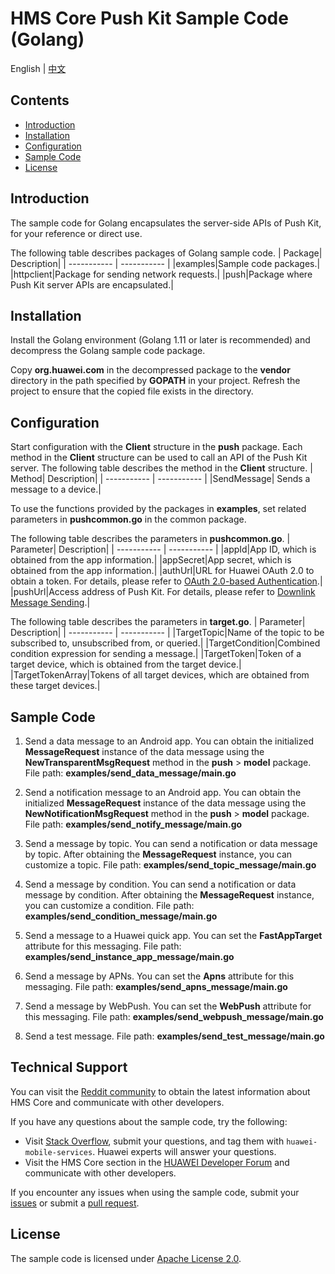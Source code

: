 # HMS Core Push Kit Sample Code (Golang)
English | [中文](README_ZH.md)
## Contents
 * [Introduction](#Introduction)
 * [Installation](#Installation)
 * [Configuration](#Configuration)
 * [Sample Code](#Sample-Code)
 * [License](#License)

## Introduction
The sample code for Golang encapsulates the server-side APIs of Push Kit, for your reference or direct use.

The following table describes packages of Golang sample code.
| Package| Description|
| ----------- | ----------- |
|examples|Sample code packages.|
|httpclient|Package for sending network requests.|
|push|Package where Push Kit server APIs are encapsulated.|

## Installation
Install the Golang environment (Golang 1.11 or later is recommended) and decompress the Golang sample code package.
    
Copy **org.huawei.com** in the decompressed package to the **vendor** directory in the path specified by **GOPATH** in your project. Refresh the project to ensure that the copied file exists in the directory.
    
## Configuration
Start configuration with the **Client** structure in the **push** package. Each method in the **Client** structure can be used to call an API of the Push Kit server.
The following table describes the method in the **Client** structure.
| Method| Description|
| ----------- | ----------- |
|SendMessage|   Sends a message to a device.|

To use the functions provided by the packages in **examples**, set related parameters in **pushcommon.go** in the common package.

The following table describes the parameters in **pushcommon.go**.
| Parameter| Description|
| ----------- | ----------- |
|appId|App ID, which is obtained from the app information.|
|appSecret|App secret, which is obtained from the app information.|
|authUrl|URL for Huawei OAuth 2.0 to obtain a token. For details, please refer to [OAuth 2.0-based Authentication](https://developer.huawei.com/consumer/en/doc/development/HMSCore-Guides/oauth2-0000001212610981?ha_source=hms1).|
|pushUrl|Access address of Push Kit. For details, please refer to [Downlink Message Sending](https://developer.huawei.com/consumer/en/doc/development/HMSCore-Guides/android-server-dev-0000001050040110?ha_source=hms1).|

The following table describes the parameters in **target.go**.
| Parameter| Description|
| ----------- | ----------- |
|TargetTopic|Name of the topic to be subscribed to, unsubscribed from, or queried.|
|TargetCondition|Combined condition expression for sending a message.|
|TargetToken|Token of a target device, which is obtained from the target device.|
|TargetTokenArray|Tokens of all target devices, which are obtained from these target devices.|

## Sample Code

1. Send a data message to an Android app.
  You can obtain the initialized **MessageRequest** instance of the data message using the **NewTransparentMsgRequest** method in the **push** > **model** package.
  File path: **examples/send_data_message/main.go**
  
2. Send a notification message to an Android app.
  You can obtain the initialized **MessageRequest** instance of the data message using the **NewNotificationMsgRequest** method in the **push** > **model** package.
  File path: **examples/send_notify_message/main.go**
  
3. Send a message by topic. You can send a notification or data message by topic.
  After obtaining the **MessageRequest** instance, you can customize a topic.
  File path: **examples/send_topic_message/main.go**
  
4. Send a message by condition.
  You can send a notification or data message by condition. After obtaining the **MessageRequest** instance, you can customize a condition.
  File path: **examples/send_condition_message/main.go**
  
5. Send a message to a Huawei quick app.
  You can set the **FastAppTarget** attribute for this messaging.
  File path: **examples/send_instance_app_message/main.go**
  
6. Send a message by APNs.
  You can set the **Apns** attribute for this messaging.
  File path: **examples/send_apns_message/main.go**
  
7. Send a message by WebPush.
  You can set the **WebPush** attribute for this messaging.
  File path: **examples/send_webpush_message/main.go**
  
8. Send a test message.
File path: **examples/send_test_message/main.go**

## Technical Support
You can visit the [Reddit community](https://www.reddit.com/r/HuaweiDevelopers/) to obtain the latest information about HMS Core and communicate with other developers.

If you have any questions about the sample code, try the following:
- Visit [Stack Overflow](https://stackoverflow.com/questions/tagged/huawei-mobile-services?tab=Votes), submit your questions, and tag them with `huawei-mobile-services`. Huawei experts will answer your questions.
- Visit the HMS Core section in the [HUAWEI Developer Forum](https://forums.developer.huawei.com/forumPortal/en/home?fid=0101187876626530001?ha_source=hms1) and communicate with other developers.

If you encounter any issues when using the sample code, submit your [issues](https://github.com/HMS-Core/hms-push-serverdemo-go/issues) or submit a [pull request](https://github.com/HMS-Core/hms-push-serverdemo-go/pulls).

## License
The sample code is licensed under [Apache License 2.0](http://www.apache.org/licenses/LICENSE-2.0).

